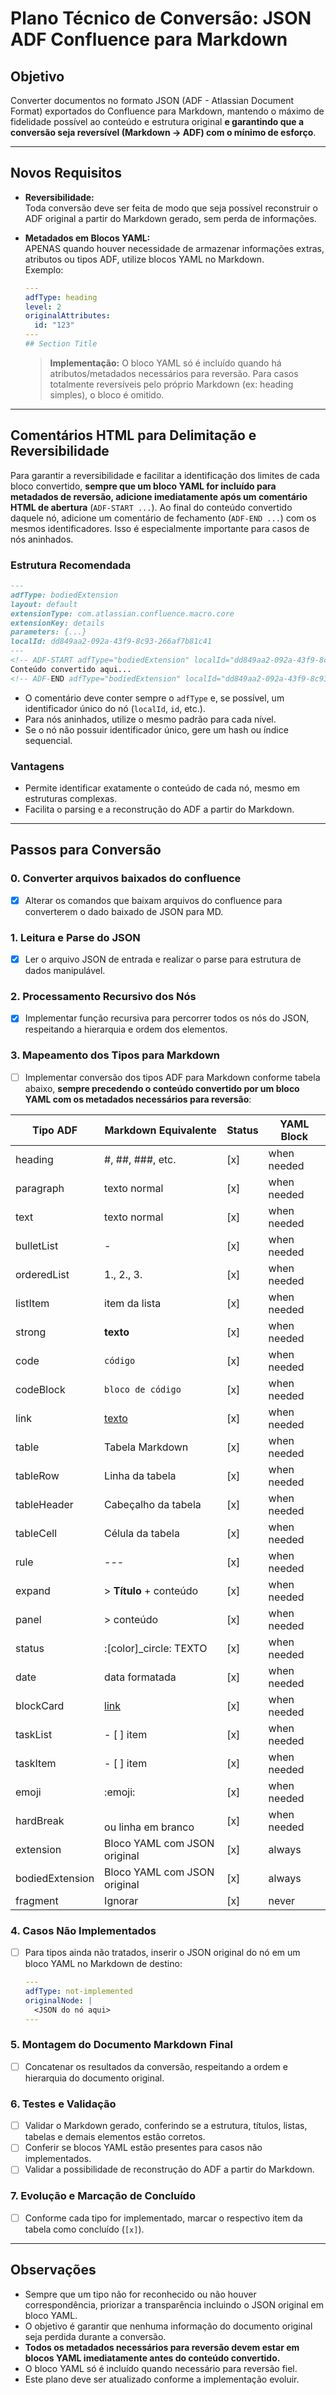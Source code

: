 # Plano Técnico de Conversão: JSON ADF Confluence para Markdown

## Objetivo
Converter documentos no formato JSON (ADF - Atlassian Document Format) exportados do Confluence para Markdown, mantendo o máximo de fidelidade possível ao conteúdo e estrutura original **e garantindo que a conversão seja reversível (Markdown → ADF) com o mínimo de esforço**.

---

## Novos Requisitos

- **Reversibilidade:**  
  Toda conversão deve ser feita de modo que seja possível reconstruir o ADF original a partir do Markdown gerado, sem perda de informações.
- **Metadados em Blocos YAML:**  
  APENAS quando houver necessidade de armazenar informações extras, atributos ou tipos ADF, utilize blocos YAML no Markdown.  
  Exemplo:
  ```yaml
  ---
  adfType: heading
  level: 2
  originalAttributes:
    id: "123"
  ---
  ## Section Title
  ```

  > **Implementação:** O bloco YAML só é incluído quando há atributos/metadados necessários para reversão. Para casos totalmente reversíveis pelo próprio Markdown (ex: heading simples), o bloco é omitido.

---

## Comentários HTML para Delimitação e Reversibilidade

Para garantir a reversibilidade e facilitar a identificação dos limites de cada bloco convertido, **sempre que um bloco YAML for incluído para metadados de reversão, adicione imediatamente após um comentário HTML de abertura** (`ADF-START ...`). Ao final do conteúdo convertido daquele nó, adicione um comentário de fechamento (`ADF-END ...`) com os mesmos identificadores. Isso é especialmente importante para casos de nós aninhados.

### Estrutura Recomendada

```markdown
---
adfType: bodiedExtension
layout: default
extensionType: com.atlassian.confluence.macro.core
extensionKey: details
parameters: {...}
localId: dd849aa2-092a-43f9-8c93-266af7b81c41
---
<!-- ADF-START adfType="bodiedExtension" localId="dd849aa2-092a-43f9-8c93-266af7b81c41" -->
Conteúdo convertido aqui...
<!-- ADF-END adfType="bodiedExtension" localId="dd849aa2-092a-43f9-8c93-266af7b81c41" -->
```

- O comentário deve conter sempre o `adfType` e, se possível, um identificador único do nó (`localId`, `id`, etc.).
- Para nós aninhados, utilize o mesmo padrão para cada nível.
- Se o nó não possuir identificador único, gere um hash ou índice sequencial.

### Vantagens
- Permite identificar exatamente o conteúdo de cada nó, mesmo em estruturas complexas.
- Facilita o parsing e a reconstrução do ADF a partir do Markdown.

---

## Passos para Conversão

### 0. Converter arquivos baixados do confluence
- [x] Alterar os comandos que baixam arquivos do confluence para converterem o dado baixado de JSON para MD.

### 1. Leitura e Parse do JSON
- [x] Ler o arquivo JSON de entrada e realizar o parse para estrutura de dados manipulável.

### 2. Processamento Recursivo dos Nós
- [x] Implementar função recursiva para percorrer todos os nós do JSON, respeitando a hierarquia e ordem dos elementos.

### 3. Mapeamento dos Tipos para Markdown
- [ ] Implementar conversão dos tipos ADF para Markdown conforme tabela abaixo, **sempre precedendo o conteúdo convertido por um bloco YAML com os metadados necessários para reversão**:

| Tipo ADF         | Markdown Equivalente                | Status | YAML Block         |
|------------------|-------------------------------------|--------|--------------------|
| heading          | #, ##, ###, etc.                    | [x]    | when needed        |
| paragraph        | texto normal                        | [x]    | when needed        |
| text             | texto normal                        | [x]    | when needed        |
| bulletList       | -                                   | [x]    | when needed        |
| orderedList      | 1., 2., 3.                          | [x]    | when needed        |
| listItem         | item da lista                       | [x]    | when needed        |
| strong           | **texto**                           | [x]    | when needed        |
| code             | `código`                            | [x]    | when needed        |
| codeBlock        | ```bloco de código```               | [x]    | when needed        |
| link             | [texto](url)                        | [x]    | when needed        |
| table            | Tabela Markdown                     | [x]    | when needed        |
| tableRow         | Linha da tabela                     | [x]    | when needed        |
| tableHeader      | Cabeçalho da tabela                 | [x]    | when needed        |
| tableCell        | Célula da tabela                    | [x]    | when needed        |
| rule             | ---                                 | [x]    | when needed        |
| expand           | > **Título** + conteúdo             | [x]    | when needed        |
| panel            | > conteúdo                          | [x]    | when needed        |
| status           | :[color]_circle: TEXTO              | [x]    | when needed        |
| date             | data formatada                      | [x]    | when needed        |
| blockCard        | [link](url)                         | [x]    | when needed        |
| taskList         | - [ ] item                          | [x]    | when needed        |
| taskItem         | - [ ] item                          | [x]    | when needed        |
| emoji            | :emoji:                             | [x]    | when needed        |
| hardBreak        | <br> ou linha em branco             | [x]    | when needed        |
| extension        | Bloco YAML com JSON original        | [x]    | always             |
| bodiedExtension  | Bloco YAML com JSON original        | [x]    | always             |
| fragment         | Ignorar                             | [x]    | never              |

### 4. Casos Não Implementados
- [ ] Para tipos ainda não tratados, inserir o JSON original do nó em um bloco YAML no Markdown de destino:

  ```yaml
  ---
  adfType: not-implemented
  originalNode: |
    <JSON do nó aqui>
  ---
  ```

### 5. Montagem do Documento Markdown Final
- [ ] Concatenar os resultados da conversão, respeitando a ordem e hierarquia do documento original.

### 6. Testes e Validação
- [ ] Validar o Markdown gerado, conferindo se a estrutura, títulos, listas, tabelas e demais elementos estão corretos.
- [ ] Conferir se blocos YAML estão presentes para casos não implementados.
- [ ] Validar a possibilidade de reconstrução do ADF a partir do Markdown.

### 7. Evolução e Marcação de Concluído
- [ ] Conforme cada tipo for implementado, marcar o respectivo item da tabela como concluído (`[x]`).

---

## Observações
- Sempre que um tipo não for reconhecido ou não houver correspondência, priorizar a transparência incluindo o JSON original em bloco YAML.
- O objetivo é garantir que nenhuma informação do documento original seja perdida durante a conversão.
- **Todos os metadados necessários para reversão devem estar em blocos YAML imediatamente antes do conteúdo convertido.**
- O bloco YAML só é incluído quando necessário para reversão fiel.
- Este plano deve ser atualizado conforme a implementação evoluir. 